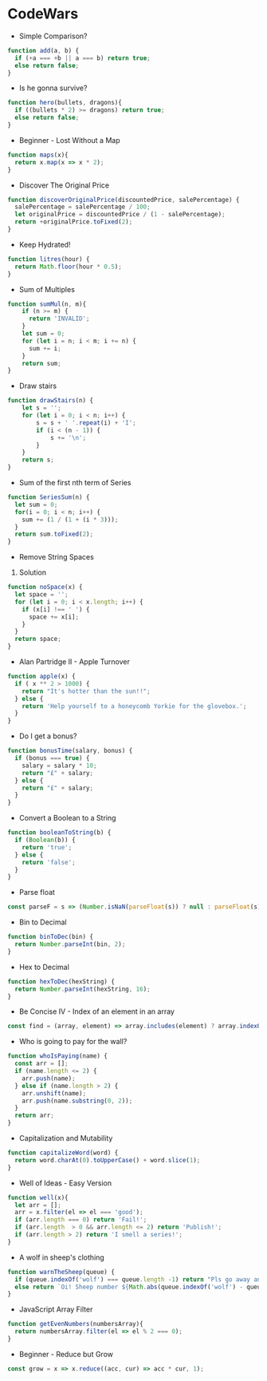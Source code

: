 # CodeWars
* Simple Comparison?
```javascript
function add(a, b) {
  if (+a === +b || a === b) return true;
  else return false;
}
```
* Is he gonna survive?
```javascript
function hero(bullets, dragons){
  if ((bullets * 2) >= dragons) return true;
  else return false;
}
```
* Beginner - Lost Without a Map
```javascript
function maps(x){
  return x.map(x => x * 2);
}
```
* Discover The Original Price
```javascript
function discoverOriginalPrice(discountedPrice, salePercentage) {
  salePercentage = salePercentage / 100;
  let originalPrice = discountedPrice / (1 - salePercentage);
  return +originalPrice.toFixed(2);
}
```
* Keep Hydrated!
```javascript
function litres(hour) {
  return Math.floor(hour * 0.5);
}
```
* Sum of Multiples
```javascript
function sumMul(n, m){
    if (n >= m) {
      return 'INVALID';
    }
    let sum = 0;
    for (let i = n; i < m; i += n) {
      sum += i;
    }
    return sum;
}
```
* Draw stairs
```javascript
function drawStairs(n) {
    let s = '';
    for (let i = 0; i < n; i++) {
        s = s + ' '.repeat(i) + 'I';
        if (i < (n - 1)) {
            s += '\n';
        }
    }
    return s;
}
```
* Sum of the first nth term of Series
```javascript
function SeriesSum(n) {
  let sum = 0;
  for(i = 0; i < n; i++) {
    sum += (1 / (1 + (i * 3)));
  }
  return sum.toFixed(2);
}
```
* Remove String Spaces
1. Solution 
```javascript
function noSpace(x) {
  let space = '';
  for (let i = 0; i < x.length; i++) {
    if (x[i] !== ' ') {
      space += x[i];
    }
  }
  return space;
}
```
* Alan Partridge II - Apple Turnover
```javascript
function apple(x) {
  if ( x ** 2 > 1000) {
    return "It's hotter than the sun!!";
  } else {
    return 'Help yourself to a honeycomb Yorkie for the glovebox.';
  }
}
```
* Do I get a bonus?
```javascript
function bonusTime(salary, bonus) {
  if (bonus === true) {
    salary = salary * 10;
    return "£" + salary;
  } else {
    return "£" + salary;
  }
}
```
* Convert a Boolean to a String
```javascript
function booleanToString(b) {
  if (Boolean(b)) {
    return 'true';
  } else {
    return 'false';
  }
}
```
* Parse float
```javascript
const parseF = s => (Number.isNaN(parseFloat(s)) ? null : parseFloat(s));
```
* Bin to Decimal
```javascript
function binToDec(bin) {
  return Number.parseInt(bin, 2);
}
```
* Hex to Decimal
```javascript
function hexToDec(hexString) {
  return Number.parseInt(hexString, 16);
}
```
* Be Concise IV - Index of an element in an array
```javascript
const find = (array, element) => array.includes(element) ? array.indexOf(element): 'Not found';
```
* Who is going to pay for the wall?
```javascript
function whoIsPaying(name) {
  const arr = [];
  if (name.length <= 2) {
    arr.push(name);
  } else if (name.length > 2) {
    arr.unshift(name);
    arr.push(name.substring(0, 2));
  }
  return arr;
}
```
* Capitalization and Mutability
```javascript
function capitalizeWord(word) {
  return word.charAt(0).toUpperCase() + word.slice(1);
}
```
* Well of Ideas - Easy Version
```javascript
function well(x){
  let arr = [];
  arr = x.filter(el => el === 'good');
  if (arr.length === 0) return 'Fail!';
  if (arr.length  > 0 && arr.length <= 2) return 'Publish!';
  if (arr.length > 2) return 'I smell a series!';
}
```
* A wolf in sheep's clothing
```javascript
function warnTheSheep(queue) {
  if (queue.indexOf('wolf') === queue.length -1) return "Pls go away and stop eating my sheep";
  else return `Oi! Sheep number ${Math.abs(queue.indexOf('wolf') - queue.length + 1 )}! You are about to be eaten by a wolf!`
}
```
* JavaScript Array Filter
```javascript
function getEvenNumbers(numbersArray){
  return numbersArray.filter(el => el % 2 === 0);
}
```
* Beginner - Reduce but Grow
```javascript
const grow = x => x.reduce((acc, cur) => acc * cur, 1);
```